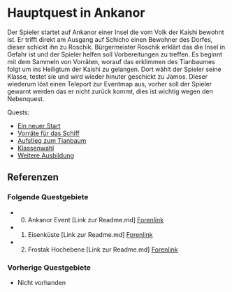 # Hauptquest in Ankanor

Der Spieler startet auf Ankanor einer Insel die vom Volk der Kaishi bewohnt ist. Er trifft direkt am Ausgang auf Schicho einen Bewohner des Dorfes, dieser schickt ihn zu Roschik. Bürgermeister Roschik erklärt das die Insel in Gefahr ist und der Spieler helfen soll Vorbereitungen zu treffen. Es beginnt mit dem Sammeln von Vorräten, worauf das erklimmen des Tianbaumes folgt um ins Heiligtum der Kaishi zu gelangen. Dort wählt der Spieler seine Klasse, testet sie und wird wieder hinuter geschickt zu Jamos. Dieser wiederum löst einen Teleport zur Eventmap aus, vorher soll der Spieler gewarnt werden das er nicht zurück kommt, dies ist wichtig wegen den Nebenquest.

Quests:

* [Ein neuer Start](./1-ein-neuer-start)
* [Vorräte für das Schiff](./2-vorraete-fuer-das-schiff)
* [Aufstieg zum Tianbaum](./3-aufstieg-zum-tianbaum)
* [Klassenwahl](./4-klassenwahl)
* [Weitere Ausbildung](./5-weitere-ausbildung)

## Referenzen

### Folgende Questgebiete

* 00. Ankanor Event [Link zur Readme.md]  [Forenlink](https://faldoria.de/board/index.php?thread/390-00-ankanor-ankanor-event-aktuell/)
* 01. Eisenküste [Link zur Readme.md] [Forenlink](https://faldoria.de/board/index.php?thread/391-01-eisenk%C3%BCste-aktuell/)
* 02. Frostak Hochebene [Link zur Readme.md] [Forenlink](https://faldoria.de/board/index.php?thread/392-02-frostak-hochebene-aktuell/)

### Vorherige Questgebiete

* Nicht vorhanden
